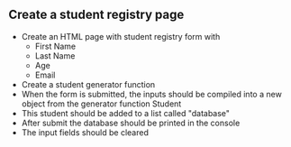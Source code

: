 ## Create a student registry page

- Create an HTML page with student registry form with
  - First Name
  - Last Name
  - Age
  - Email
- Create a student generator function
- When the form is submitted, the inputs should be compiled into a new object from the generator function Student
- This student should be added to a list called "database"
- After submit the database should be printed in the console
- The input fields should be cleared
